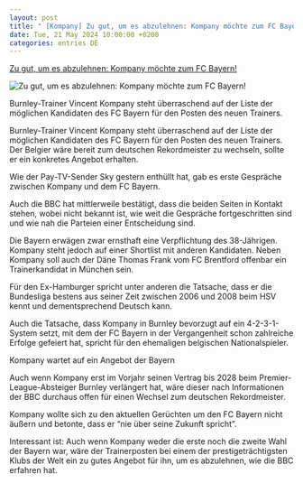 ```yaml
---
layout: post
title: " [Kompany] Zu gut, um es abzulehnen: Kompany möchte zum FC Bayern!"
date: Tue, 21 May 2024 10:00:00 +0200
categories: entries DE
---
```

[Zu gut, um es abzulehnen: Kompany möchte zum FC Bayern!](https://fcbinside.de/2024/05/21/zu-gut-um-es-abzulehnen-kompany-moechte-zum-fc-bayern/)

![Zu gut, um es abzulehnen: Kompany möchte zum FC Bayern!](https://fcbinside.de/wp-content/uploads/2024/05/Vincent-Kompany-2.jpg)

Burnley-Trainer Vincent Kompany steht überraschend auf der Liste der möglichen Kandidaten des FC Bayern für den Posten des neuen Trainers.

Burnley-Trainer Vincent Kompany steht überraschend auf der Liste der möglichen Kandidaten des FC Bayern für den Posten des neuen Trainers. Der Belgier wäre bereit zum deutschen Rekordmeister zu wechseln, sollte er ein konkretes Angebot erhalten.







Wie der Pay-TV-Sender Sky gestern enthüllt hat, gab es erste Gespräche zwischen Kompany und dem FC Bayern.

Auch die BBC hat mittlerweile bestätigt, dass die beiden Seiten in Kontakt stehen, wobei nicht bekannt ist, wie weit die Gespräche fortgeschritten sind und wie nah die Parteien einer Entscheidung sind.

Die Bayern erwägen zwar ernsthaft eine Verpflichtung des 38-Jährigen. Kompany steht jedoch auf einer Shortlist mit anderen Kandidaten. Neben Kompany soll auch der Däne Thomas Frank vom FC Brentford offenbar ein Trainerkandidat in München sein.

Für den Ex-Hamburger spricht unter anderen die Tatsache, dass er die Bundesliga bestens aus seiner Zeit zwischen 2006 und 2008 beim HSV kennt und dementsprechend Deutsch kann.

Auch die Tatsache, dass Kompany in Burnley bevorzugt auf ein 4-2-3-1-System setzt, mit dem der FC Bayern in der Vergangenheit schon zahlreiche Erfolge gefeiert hat, spricht für den ehemaligen belgischen Nationalspieler.

Kompany wartet auf ein Angebot der Bayern

Auch wenn Kompany erst im Vorjahr seinen Vertrag bis 2028 beim Premier-League-Absteiger Burnley verlängert hat, wäre dieser nach Informationen der BBC durchaus offen für einen Wechsel zum deutschen Rekordmeister.









Kompany wollte sich zu den aktuellen Gerüchten um den FC Bayern nicht äußern und betonte, dass er “nie über seine Zukunft spricht”.

Interessant ist: Auch wenn Kompany weder die erste noch die zweite Wahl der Bayern war, wäre der Trainerposten bei einem der prestigeträchtigsten Klubs der Welt ein zu gutes Angebot für ihn, um es abzulehnen, wie die BBC erfahren hat.

